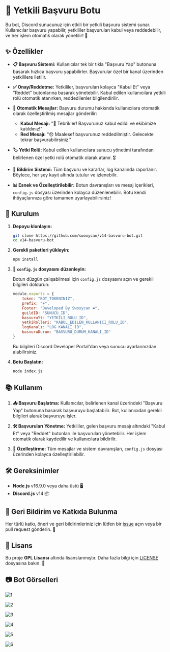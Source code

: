 
# 🌟 Yetkili Başvuru Botu

Bu bot, Discord sunucunuz için etkili bir yetkili başvuru sistemi sunar. Kullanıcılar başvuru yapabilir, yetkililer başvuruları kabul veya reddedebilir, ve her işlem otomatik olarak yönetilir! 🚀

## ✨ Özellikler

- **📋 Başvuru Sistemi:** Kullanıcılar tek bir tıkla "Başvuru Yap" butonuna basarak hızlıca başvuru yapabilirler. Başvurular özel bir kanal üzerinden yetkililere iletilir.
  
- **✅ Onay/Reddetme:** Yetkililer, başvuruları kolayca "Kabul Et" veya "Reddet" butonlarına basarak yönetebilir. Kabul edilen kullanıcılara yetkili rolü otomatik atanırken, reddedilenler bilgilendirilir.

- **📨 Otomatik Mesajlar:** Başvuru durumu hakkında kullanıcılara otomatik olarak özelleştirilmiş mesajlar gönderilir:
  - **Kabul Mesajı:** "🎉 Tebrikler! Başvurunuz kabul edildi ve ekibimize katıldınız!"
  - **Red Mesajı:** "😞 Maalesef başvurunuz reddedilmiştir. Gelecekte tekrar başvurabilirsiniz."

- **🏷️ Yetki Rolü:** Kabul edilen kullanıcılara sunucu yönetimi tarafından belirlenen özel yetki rolü otomatik olarak atanır. 🎖️

- **🔔 Bildirim Sistemi:** Tüm başvuru ve kararlar, log kanalında raporlanır. Böylece, her şey kayıt altında tutulur ve izlenebilir.

- **📊 Esnek ve Özelleştirilebilir:** Botun davranışları ve mesaj içerikleri, `config.js` dosyası üzerinden kolayca düzenlenebilir. Botu kendi ihtiyaçlarınıza göre tamamen uyarlayabilirsiniz!

## 🚀 Kurulum

1. **Depoyu klonlayın:**

   ```bash
   git clone https://github.com/swoxycan/v14-basvuru-bot.git
   cd v14-basvuru-bot
   ```

2. **Gerekli paketleri yükleyin:**

   ```bash
   npm install
   ```

3. **🔧 `config.js` dosyasını düzenleyin:**

   Botun düzgün çalışabilmesi için `config.js` dosyasını açın ve gerekli bilgileri doldurun:

   ```js
   module.exports = {
       token: "BOT_TOKENINIZ",
       prefix: "+",
       Footer: "Developed By Swoxycan ❤️",
       guildID: "SUNUCU_ID",
       basvuruYt: "YETKILI_ROLU_ID",
       yetkiRolleri: "KABUL_EDILEN_KULLANICI_ROLU_ID",
       logKanalı: "LOG_KANALI_ID",
       basvuruDurum: "BASVURU_DURUM_KANALI_ID"
   }
   ```

   Bu bilgileri Discord Developer Portal'dan veya sunucu ayarlarınızdan alabilirsiniz.

4. **Botu Başlatın:**

   ```bash
   node index.js
   ```

## 📚 Kullanım

1. **📥 Başvuru Başlatma:**
   Kullanıcılar, belirlenen kanal üzerindeki "Başvuru Yap" butonuna basarak başvuruyu başlatabilir. Bot, kullanıcıdan gerekli bilgileri alarak başvuruyu işler.

2. **🛠️ Başvuruları Yönetme:**
   Yetkililer, gelen başvuru mesajı altındaki "Kabul Et" veya "Reddet" butonları ile başvuruları yönetebilir. Her işlem otomatik olarak kaydedilir ve kullanıcılara bildirilir.

3. **📝 Özelleştirme:** 
   Tüm mesajlar ve sistem davranışları, `config.js` dosyası üzerinden kolayca özelleştirilebilir.

## 🛠 Gereksinimler

- **Node.js** v16.9.0 veya daha üstü 🖥️
- **Discord.js** v14 📦

## 🙌 Geri Bildirim ve Katkıda Bulunma

Her türlü katkı, öneri ve geri bildirimleriniz için lütfen bir [issue](https://github.com/swoxycan/v14-basvuru-bot/issues) açın veya bir pull request gönderin. 💬

## 📜 Lisans

Bu proje **GPL Lisansı** altında lisanslanmıştır. Daha fazla bilgi için [LICENSE](LICENSE) dosyasına bakın. 📄

## 📷 Bot Görselleri
![1](https://github.com/user-attachments/assets/11a5f8f1-2b9f-45e6-b09d-8e4a9a827f6a)

![2](https://github.com/user-attachments/assets/d0f1fc2a-d888-4c49-b1c0-358dc9705e80)

![3](https://github.com/user-attachments/assets/d665c331-1c3e-46d3-b3c6-100df4ccf4bb)

![4](https://github.com/user-attachments/assets/4ac6475e-e970-4f74-b46d-414a81891732)

![5](https://github.com/user-attachments/assets/325045b5-706e-4011-a35c-861bf936600a)

![6](https://github.com/user-attachments/assets/d4d9d31d-b483-4952-8836-643f24db9e94)




